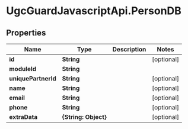 # UgcGuardJavascriptApi.PersonDB

## Properties

Name | Type | Description | Notes
------------ | ------------- | ------------- | -------------
**id** | **String** |  | [optional] 
**moduleId** | **String** |  | 
**uniquePartnerId** | **String** |  | [optional] 
**name** | **String** |  | [optional] 
**email** | **String** |  | [optional] 
**phone** | **String** |  | [optional] 
**extraData** | **{String: Object}** |  | [optional] 


